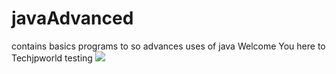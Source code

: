 # javaAdvanced
contains basics programs to so advances uses of java
Welcome You here to Techjpworld
testing
<img src="https://www.facebook.com/photo.php?fbid=1595595630756496&set=a.1382347902081271.1073741826.100009182230530&type=3&theater" /> 
